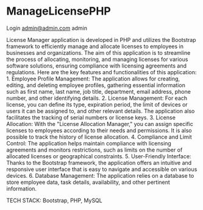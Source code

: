 # ManageLicensePHP

Login
  admin@admin.com 
  admin

License Manager application is developed in PHP and utilizes the Bootstrap framework to efficiently manage and allocate licenses to employees in businesses and organizations. The aim of this application is to streamline the process of allocating, monitoring, and managing licenses for various software solutions, ensuring compliance with licensing agreements and regulations. Here are the key features and functionalities of this application:
    1. Employee Profile Management: The application allows for creating, editing, and deleting employee profiles, gathering essential information such as first name, last name, job title, department, email address, phone number, and other identifying details.
    2. License Management: For each license, you can define its type, expiration period, the limit of devices or users it can be assigned to, and other relevant details. The application also facilitates the tracking of serial numbers or license keys.
    3. License Allocation: With the "License Allocation Manager," you can assign specific licenses to employees according to their needs and permissions. It is also possible to track the history of license allocation.
    4. Compliance and Limit Control: The application helps maintain compliance with licensing agreements and monitors restrictions, such as limits on the number of allocated licenses or geographical constraints.
    5. User-Friendly Interface: Thanks to the Bootstrap framework, the application offers an intuitive and responsive user interface that is easy to navigate and accessible on various devices.
    6. Database Management: The application relies on a database to store employee data, task details, availability, and other pertinent information.

TECH STACK: Bootstrap, PHP, MySQL
